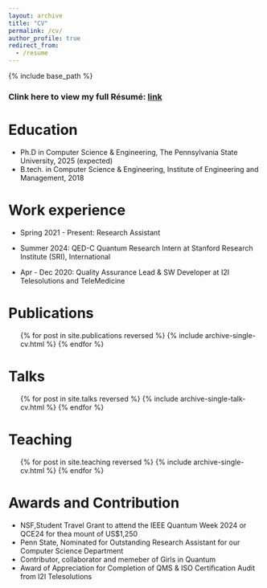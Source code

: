 ```yaml
---
layout: archive
title: "CV"
permalink: /cv/
author_profile: true
redirect_from:
  - /resume
---
```


{% include base_path %}

### Clink here to view my full Résumé: [link](https://drive.google.com/file/d/13y4a9XNY7AvyEoE_g4pUlBzcGQMD_Fwo/view?usp=drive_link)

Education
======
* Ph.D in Computer Science & Engineering, The Pennsylvania State University, 2025 (expected)
* B.tech. in Computer Science & Engineering, Institute of Engineering and Management, 2018

Work experience
======
* Spring 2021 - Present: Research Assistant

* Summer 2024: QED-C Quantum Research Intern at Stanford Research Institute (SRI), International

* Apr - Dec 2020: Quality Assurance Lead & SW Developer at I2I Telesolutions and TeleMedicine
  
  
Publications
======
  <ul>{% for post in site.publications reversed %}
    {% include archive-single-cv.html %}
  {% endfor %}</ul>
  
Talks
======
  <ul>{% for post in site.talks reversed %}
    {% include archive-single-talk-cv.html  %}
  {% endfor %}</ul>
  
Teaching
======
  <ul>{% for post in site.teaching reversed %}
    {% include archive-single-cv.html %}
  {% endfor %}</ul>
  
Awards and Contribution
======
* NSF,Student Travel Grant to attend the IEEE Quantum Week 2024 or QCE24 for thea mount of US$1,250
* Penn State, Nominated for Outstanding Research Assistant for our Computer Science Department
* Contributor, collaborator and memeber of Girls in Quantum
* Award of Appreciation for Completion of QMS & ISO Certification Audit from I2I Telesolutions
